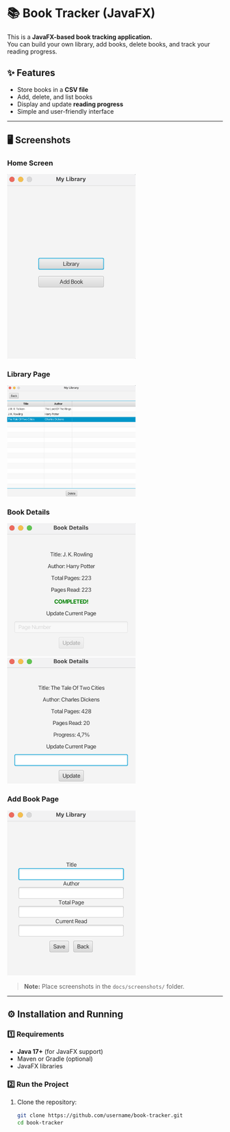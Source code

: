 # 📚 Book Tracker (JavaFX)

This is a **JavaFX-based book tracking application.**  
You can build your own library, add books, delete books, and track your reading progress.  

## ✨ Features
- Store books in a **CSV file**  
- Add, delete, and list books  
- Display and update **reading progress**  
- Simple and user-friendly interface  

---

## 🖥️ Screenshots
### Home Screen
<img src="rc/main/resources/assets/home.png" alt="Home" width="300" />

### Library Page
<img src="rc/main/resources/assets/listOfBook.png" alt="List" width="300" />

### Book Details
<img src="rc/main/resources/assets/bookDetail1.png" alt="Detail1" width="300" />
<img src="rc/main/resources/assets/bookDetail2.png" alt="Detail2" width="300" />

### Add Book Page
<img src="rc/main/resources/assets/addBook.png" alt="Home" width="300" />


> **Note:** Place screenshots in the `docs/screenshots/` folder.  

---

## ⚙️ Installation and Running

### 1️⃣ Requirements
- **Java 17+** (for JavaFX support)
- Maven or Gradle (optional)
- JavaFX libraries  

### 2️⃣ Run the Project
1. Clone the repository:
   ```bash
   git clone https://github.com/username/book-tracker.git
   cd book-tracker
